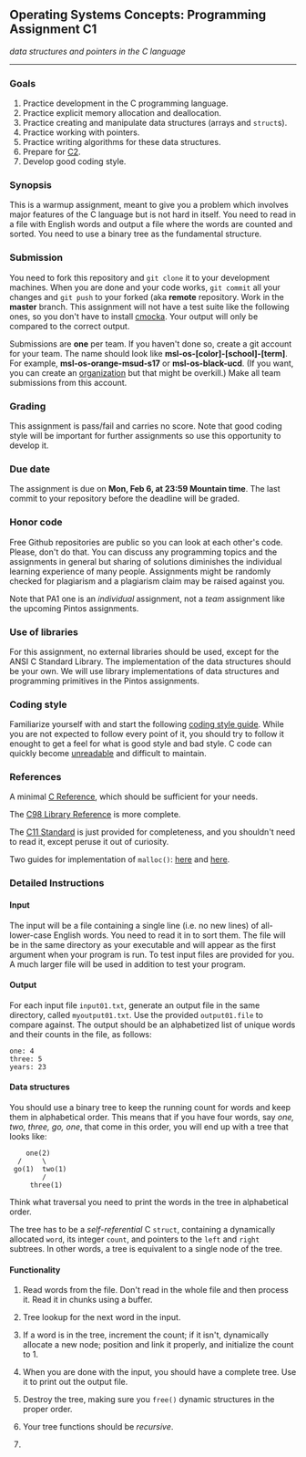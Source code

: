 ## Operating Systems Concepts: Programming Assignment C1

_data structures and pointers in the C language_

* * * 

### Goals

1. Practice development in the C programming language.
2. Practice explicit memory allocation and deallocation.
3. Practice creating and manipulate data structures (arrays and `struct`s).
4. Practice working with pointers.
4. Practice writing algorithms for these data structures.
5. Prepare for [C2](https://github.com/ivogeorg/msl-clang-002).
6. Develop good coding style.

### Synopsis

This is a warmup assignment, meant to give you a problem which involves major features of the C language but is not hard in itself. You need to read in a file with English words and output a file where the words are counted and sorted. You need to use a binary tree as the fundamental structure.

### Submission

You need to fork this repository and `git clone` it to your development machines. When you are done and your code works, `git commit` all your changes and `git push` to your forked (aka **remote** repository. Work in the **master** branch. This assignment will not have a test suite like the following ones, so you don't have to install [cmocka](https://cmocka.org/). Your output will only be compared to the correct output.

Submissions are **one** per team. If you haven't done so, create a git account for your team. The name should look like **msl-os-[color]-[school]-[term]**. For example, **msl-os-orange-msud-s17** or **msl-os-black-ucd**. (If you want, you can create an [organization](https://github.com/blog/674-introducing-organizations) but that might be overkill.) Make all team submissions from this account. 

### Grading

This assignment is pass/fail and carries no score. Note that good coding style will be important for further assignments so use this opportunity to develop it.

### Due date

The assignment is due on **Mon, Feb 6, at 23:59 Mountain time**. The last commit to your repository before the deadline will be graded.

### Honor code

Free Github repositories are public so you can look at each other's code. Please, don't do that. You can discuss any programming topics and the assignments in general but sharing of solutions diminishes the individual learning experience of many people. Assignments might be randomly checked for plagiarism and a plagiarism claim may be raised against you.

Note that PA1 one is an _individual_ assignment, not a _team_ assignment like the upcoming Pintos assignments.

### Use of libraries

For this assignment, no external libraries should be used, except for the ANSI C Standard Library. The implementation of the data structures should be your own. We will use library implementations of data structures and programming primitives in the Pintos assignments.

### Coding style

Familiarize yourself with and start the following [coding style guide](http://courses.cms.caltech.edu/cs11/material/c/mike/misc/c_style_guide.html). While you are not expected to follow every point of it, you should try to follow it enought to get a feel for what is good style and bad style. C code can quickly become [unreadable](http://www.ioccc.org/) and difficult to maintain.

### References

A minimal [C Reference](https://cs50.harvard.edu/resources/cppreference.com/), which should be sufficient for your needs.

The [C98 Library Reference](https://www-s.acm.illinois.edu/webmonkeys/book/c_guide/) is more complete.

The [C11 Standard](http://www.open-std.org/jtc1/sc22/wg14/www/docs/n1570.pdf) is just provided for completeness, and you shouldn't need to read it, except peruse it out of curiosity.

Two guides for implementation of `malloc()`: [here](http://danluu.com/malloc-tutorial/) and [here](http://www.inf.udec.cl/~leo/Malloc_tutorial.pdf).

### Detailed Instructions

#### Input

The input will be a file containing a single line (i.e. no new lines) of all-lower-case English words. You need to read it in to sort them. The file will be in the same directory as your executable and will appear as the first argument when your program is run. To test input files are provided for you. A much larger file will be used in addition to test your program.

#### Output

For each input file `input01.txt`, generate an output file in the same directory, called `myoutput01.txt`. Use the provided `output01.file` to compare against. The output should be an alphabetized list of unique words and their counts in the file, as follows:

```
one: 4
three: 5
years: 23
```

#### Data structures

You should use a binary tree to keep the running count for words and keep them in alphabetical order. This means that if you have four words, say *one, two, three, go, one*, that come in this order, you will end up with a tree that looks like:

```
    one(2)
  /     \
 go(1)  two(1)
        /
     three(1)
```

Think what traversal you need to print the words in the tree in alphabetical order.

The tree has to be a *self-referential* C `struct`, containing a dynamically allocated `word`, its integer `count`, and pointers to the `left` and `right` subtrees. In other words, a tree is equivalent to a single node of the tree.

#### Functionality

1. Read words from the file. Don't read in the whole file and then process it. Read it in chunks using a buffer.
2. Tree lookup for the next word in the input. 
3. If a word is in the tree, increment the count; if it isn't, dynamically allocate a new node; position and link it properly, and initialize the count to 1.
4. When you are done with the input, you should have a complete tree. Use it to print out the output file.
5. Destroy the tree, making sure you `free()` dynamic structures in the proper order.
6. Your tree functions should be *recursive*.

3. 
